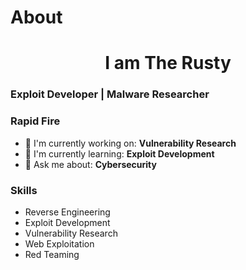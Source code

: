 # About

<div id="toc">
  <ul align="center" style="list-style: none">
    <summary>
      <h1>
        I am The Rusty
      </h1>
    </summary>
  </ul>
</div>

 **<h3 align="left">Exploit Developer | Malware Researcher</h3>**

**<h3 align="left">Rapid Fire</h3>**

- 💼 I'm currently working on: **Vulnerability Research**
- 🌱 I'm currently learning: **Exploit Development**
- 💬 Ask me about: **Cybersecurity**

**<h3 align="left">Skills</h3>**

- Reverse Engineering
- Exploit Development
- Vulnerability Research
- Web Exploitation
- Red Teaming

